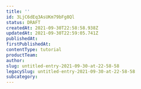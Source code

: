 ```yaml
---
title: ''
id: 3LjC6dEq3AsUKm79bFg8Ql
status: DRAFT
createdAt: 2021-09-30T22:58:58.938Z
updatedAt: 2021-09-30T22:59:05.741Z
publishedAt: 
firstPublishedAt: 
contentType: tutorial
productTeam: 
author: 
slug: untitled-entry-2021-09-30-at-22-58-58
legacySlug: untitled-entry-2021-09-30-at-22-58-58
subcategory: 
---
```



